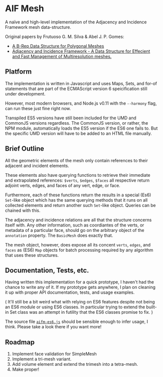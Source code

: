# AIF Mesh

A naïve and high-level implementation of the Adjacency and Incidence Framework mesh data-structure.

Original papers by Frutuoso G. M. Silva & Abel J. P. Gomes:

- [A B-Rep Data Structure for Polygonal Meshes](http://virtual.inesc.pt/aicg04/papers/01_FrutuosoACGP.pdf)
- [Adjacency and Incidence Framework - A Data Structure for Effecient and Fast Management of Multiresolution meshes.](http://ldc.usb.ve/~vtheok/papers/tesis/A_data_structure_for_eficient_and_fast_management_of_multire.pdf)

## Platform

The implementation is written in Javascript and uses Maps, Sets, and for-of statements that are part of the ECMAScript version 6 speicification still under development.

However, most modern browsers, and Node.js v0.11 with the `--harmony` flag, can run these just fine right now.

Transpiled ES5 versions have still been included for the UMD and CommonJS versions regardless. The CommonJS version, or rather, the NPM module, automatically loads the ES5 version if the ES6 one fails to. But the specific UMD version will have to be added to an HTML file manually.

## Brief Outline

All the geometric elements of the mesh only contain references to their adjacent and incident elements. 

These elements also have querying functions to retrieve their immediate and extrapolated references: `$verts`, `$edges`, `$faces` all respective return adjoint verts, edges, and faces of any vert, edge, or face.

Furthermore, each of these functions return the results in a special (Es6) `Set`-like object which has the same querying methods that it runs on all collected elements and return another such `Set`-like object. Queries can be chained with this.

The adjacency and incidence relations are all that the structure concerns itself with. Any other information, such as coordiantes of the verts, or metadata of a particular face, should go on the arbitrary object of the `annotation` property. The `BasicMesh` does exactly that.

The mesh object, however, does expose all its concent `verts`, `edges`, and `faces` as (ES6) `Map` objects for batch processing required by any algorithm that uses these structures.

## Documentation, Tests, etc.

Having written this implementation for a quick prototype, I haven't had the chance to write any of it. If my prototype gets anywhere, I plan on cleaning it up with proper API documentation, tests, and usage examples. 

( It'll still be a bit weird what with relying on ES6 features despite not being an ES6 module or using ES6 classes. In particular trying to extend the built-in Set class was an attempt in futility that the ES6 classes promise to fix. )

The source file [`aifm-es6.js`](https://github.com/5310/aif-mesh/blob/master/aifm-es6.js) should be sensible enough to infer usage, I think. Please take a look there if you want more!

## Roadmap

1. Implement face validation for SimpleMesh
2. Implement a tri-mesh variant.
3. Add volume element and extend the trimesh into a tetra-mesh.
4. Make proper!